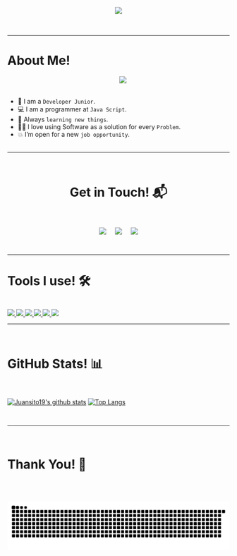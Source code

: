 <p align="center">
  <img src="https://github.com/Juansito19/juansito19/assets/138678918/704d9f20-d780-4770-b4eb-a195d2fe5b2f" height="500"/>
</p>
<Br>

<hr>
<h1>About Me!</h1>

<picture> <img align="right" src="https://github.com/7oSkaaa/7oSkaaa/blob/main/Images/Right_Side.gif?raw=true" width = 250px></picture>
<br></br>
- :school: I am a `Developer Junior`.
- :computer: I am a programmer at `Java Script`.
- :rocket: Always `learning new things`.
- :technologist: I love using Software as a solution for every `Problem`.
- :boom: I’m open for a new `job opportunity`.
<br></br>
<hr>
<Br>
<h1 align="center">Get in Touch! 📬</h1>
<Br>
<p align="center">
<a href="https://www.linkedin.com/in/juanagust%C3%ADnbrosio/" target="blank"><img align="center" src="https://img.shields.io/badge/Juan Brosio-0077B5?style=for-the-badge&logo=linkedin&logoColor=white"/></a> &nbsp;&nbsp;&nbsp;  <a href="juanbro68@gmail.com" target="blank"><img align="center" src="https://img.shields.io/badge/juanbro68@gmail.com-D14836?style=for-the-badge&logo=gmail&logoColor=white" /></a>    &nbsp;&nbsp;&nbsp;       <a href="https://www.github.com/Aryagm" target="blank"><img align="center" src="https://img.shields.io/badge/juansito19-100000?style=for-the-badge&logo=github&logoColor=white" /> </a>
</p>
  
<Br>

<hr>
<h1>Tools I use! 🛠️</h1>
<Br>
<a href = > <img width ='32px' src ='https://raw.githubusercontent.com/rahulbanerjee26/githubAboutMeGenerator/main/icons/reactjs.svg'> </a>
<a href => <img width ='32px' src ='https://raw.githubusercontent.com/rahulbanerjee26/githubAboutMeGenerator/main/icons/javascript.svg'> </a>
<a href => <img width ='32px' src ='https://raw.githubusercontent.com/rahulbanerjee26/githubAboutMeGenerator/main/icons/mysql.svg'> </a>
<a href => <img width ='32px' src ='https://raw.githubusercontent.com/rahulbanerjee26/githubAboutMeGenerator/main/icons/css.svg'> </a>
<a href => <img width ='32px' src ='https://raw.githubusercontent.com/rahulbanerjee26/githubAboutMeGenerator/main/icons/html.svg'> </a>
<a href => <img width ='32px' src ='https://raw.githubusercontent.com/rahulbanerjee26/githubAboutMeGenerator/main/icons/nodejs.svg'> </a>


<Br>
<hr>

<Br>
<h1>GitHub Stats! 📊</h1>
<Br>
  
[![Juansito19's github stats](https://github-readme-stats.vercel.app/api?username=Juansito19&show_icons=true&theme=merko)](https://github.com/Juansito19/github-readme-stats) 
[![Top Langs](https://github-readme-stats.vercel.app/api/top-langs/?username=Juansito19&layout=compact&theme=merko)](https://github.com/Juansito19/github-readme-stats)

 
<Br>
<hr>

<Br>
<h1>Thank You! 🤵 </h1>
</br></br>	
<p align = "center">
	<img src = "https://github.com/7oSkaaa/7oSkaaa/blob/output/github-contribution-grid-snake.svg?" alt = "Snake Game"/>
</p>
